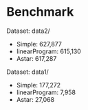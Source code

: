 # Benchmark 
Dataset: data2/
- Simple: 627,877
- linearProgram: 615,130
- Astar: 617,287

Dataset: data1/
- Simple: 177,272
- linearProgram: 7,958
- Astar: 27,068